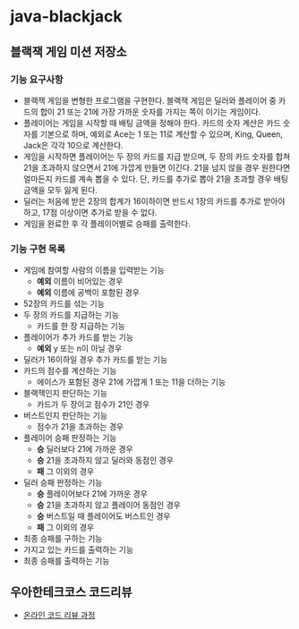 # java-blackjack
블랙잭 게임 미션 저장소
---
### 기능 요구사항
* 블랙잭 게임을 변형한 프로그램을 구현한다. 블랙잭 게임은 딜러와 플레이어 중 카드의 합이 21 또는 21에 가장 가까운 숫자를 가지는 쪽이 이기는 게임이다.
* 플레이어는 게임을 시작할 때 배팅 금액을 정해야 한다. 카드의 숫자 계산은 카드 숫자를 기본으로 하며, 예외로 Ace는 1 또는 11로 계산할 수 있으며, King, Queen, Jack은 각각 10으로 계산한다.
* 게임을 시작하면 플레이어는 두 장의 카드를 지급 받으며, 두 장의 카드 숫자를 합쳐 21을 초과하지 않으면서 21에 가깝게 만들면 이긴다. 21을 넘지 않을 경우 원한다면 얼마든지 카드를 계속 뽑을 수 있다. 단, 카드를 추가로 뽑아 21을 초과할 경우 배팅 금액을 모두 잃게 된다.
* 딜러는 처음에 받은 2장의 합계가 16이하이면 반드시 1장의 카드를 추가로 받아야 하고, 17점 이상이면 추가로 받을 수 없다.
* 게임을 완료한 후 각 플레이어별로 승패를 출력한다.

### 기능 구현 목록
* 게임에 참여할 사람의 이름을 입력받는 기능
    * **예외** 이름이 비어있는 경우
    * **예외** 이름에 공백이 포함된 경우
* 52장의 카드를 섞는 기능
* 두 장의 카드를 지급하는 기능
    * 카드를 한 장 지급하는 기능
* 플레이어가 추가 카드를 받는 기능
    * **예외** y 또는 n이 아닐 경우
* 딜러가 16이하일 경우 추가 카드를 받는 기능
* 카드의 점수를 계산하는 기능
    * 에이스가 포함된 경우 21에 가깝게 1 또는 11을 더하는 기능
* 블랙잭인지 판단하는 기능
    * 카드가 두 장이고 점수가 21인 경우
* 버스트인지 판단하는 기능
    * 점수가 21을 초과하는 경우
* 플레이어 승패 판정하는 기능
    * **승** 딜러보다 21에 가까운 경우
    * **승** 21을 초과하지 않고 딜러와 동점인 경우
    * **패** 그 이외의 경우
* 딜러 승패 판정하는 기능
    * **승** 플레이어보다 21에 가까운 경우
    * **승** 21을 초과하지 않고 플레이어 동점인 경우
    * **승** 버스트일 때 플레이어도 버스트인 경우
    * **패** 그 이외의 경우
* 최종 승패를 구하는 기능
* 가지고 있는 카드를 출력하는 기능
* 최종 승패를 출력하는 기능

## 우아한테크코스 코드리뷰
* [온라인 코드 리뷰 과정](https://github.com/woowacourse/woowacourse-docs/blob/master/maincourse/README.md)